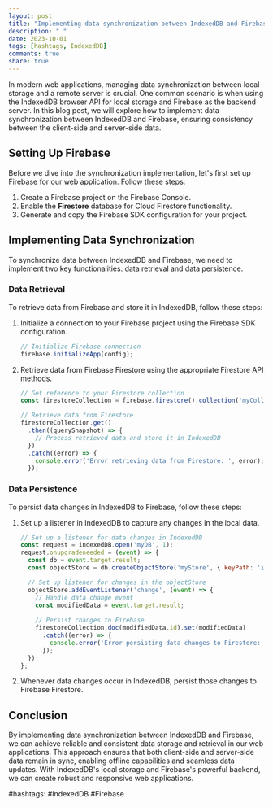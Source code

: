 ```yaml
---
layout: post
title: "Implementing data synchronization between IndexedDB and Firebase"
description: " "
date: 2023-10-01
tags: [hashtags, IndexedDB]
comments: true
share: true
---
```


In modern web applications, managing data synchronization between local storage and a remote server is crucial. One common scenario is when using the IndexedDB browser API for local storage and Firebase as the backend server. In this blog post, we will explore how to implement data synchronization between IndexedDB and Firebase, ensuring consistency between the client-side and server-side data.

## Setting Up Firebase

Before we dive into the synchronization implementation, let's first set up Firebase for our web application. Follow these steps:

1. Create a Firebase project on the Firebase Console.
2. Enable the **Firestore** database for Cloud Firestore functionality.
3. Generate and copy the Firebase SDK configuration for your project.

## Implementing Data Synchronization

To synchronize data between IndexedDB and Firebase, we need to implement two key functionalities: data retrieval and data persistence. 

### Data Retrieval

To retrieve data from Firebase and store it in IndexedDB, follow these steps:

1. Initialize a connection to your Firebase project using the Firebase SDK configuration.
   ```javascript
   // Initialize Firebase connection
   firebase.initializeApp(config);
   ```
2. Retrieve data from Firebase Firestore using the appropriate Firestore API methods.
   ```javascript
   // Get reference to your Firestore collection
   const firestoreCollection = firebase.firestore().collection('myCollection');
   
   // Retrieve data from Firestore
   firestoreCollection.get()
     .then((querySnapshot) => {
       // Process retrieved data and store it in IndexedDB
     })
     .catch((error) => {
       console.error('Error retrieving data from Firestore: ', error);
     });
   ```

### Data Persistence

To persist data changes in IndexedDB to Firebase, follow these steps:

1. Set up a listener in IndexedDB to capture any changes in the local data.
   ```javascript
   // Set up a listener for data changes in IndexedDB
   const request = indexedDB.open('myDB', 1);
   request.onupgradeneeded = (event) => {
     const db = event.target.result;
     const objectStore = db.createObjectStore('myStore', { keyPath: 'id' });
   
     // Set up listener for changes in the objectStore
     objectStore.addEventListener('change', (event) => {
       // Handle data change event
       const modifiedData = event.target.result;
       
       // Persist changes to Firebase
       firestoreCollection.doc(modifiedData.id).set(modifiedData)
         .catch((error) => {
           console.error('Error persisting data changes to Firestore: ', error);
         });
     });
   };
   ```
2. Whenever data changes occur in IndexedDB, persist those changes to Firebase Firestore.

## Conclusion

By implementing data synchronization between IndexedDB and Firebase, we can achieve reliable and consistent data storage and retrieval in our web applications. This approach ensures that both client-side and server-side data remain in sync, enabling offline capabilities and seamless data updates. With IndexedDB's local storage and Firebase's powerful backend, we can create robust and responsive web applications.

#hashtags: #IndexedDB #Firebase